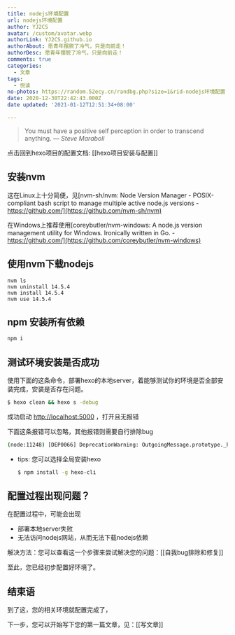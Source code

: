 ```yaml
---
title: nodejs环境配置
url: nodejs环境配置
author: YJ2CS
avatar: /custom/avatar.webp
authorLink: YJ2CS.github.io
authorAbout: 愿青年摆脱了冷气，只是向前走！
authorDesc: 愿青年摆脱了冷气，只是向前走！
comments: true
categories:
  - 文章
tags:
  - 悦读
no-photos: https://random.52ecy.cn/randbg.php?size=1&rid-nodejs环境配置
date: 2020-12-30T22:42:43.000Z
date updated: '2021-01-12T12:51:34+08:00'

---
```


> You must have a positive self perception in order to transcend anything.
> — <cite>Steve Maraboli</cite>

点击回到hexo项目的配置文档: [[hexo项目安装与配置]]

## 安装nvm

这在Linux上十分简便，见[nvm-sh/nvm: Node Version Manager - POSIX-compliant bash script to manage multiple active node.js versions - <https://github.com/](https://github.com/nvm-sh/nvm)>

在Windows上推荐使用[coreybutler/nvm-windows: A node.js version management utility for Windows. Ironically written in Go. - <https://github.com/](https://github.com/coreybutler/nvm-windows)>

## 使用nvm下载nodejs

```shell
nvm ls
nvm uninstall 14.5.4
nvm install 14.5.4
nvm use 14.5.4
```

## npm 安装所有依赖

```cmd
npm i
```

## 测试环境安装是否成功

使用下面的这条命令，部署hexo的本地server，着能够测试你的环境是否全部安装完成，安装是否存在问题。

```bash
$ hexo clean && hexo s -debug
```

成功启动 <http://localhost:5000> ，打开且无报错

下面这条报错可以忽略，其他报错则需要自行排除bug

```bash
(node:11248) [DEP0066] DeprecationWarning: OutgoingMessage.prototype._headers is deprecated
```

- tips: 您可以选择全局安装hexo

  ```bash
  $ npm install -g hexo-cli
  ```

## 配置过程出现问题？

在配置过程中，可能会出现

- 部署本地server失败
- 无法访问nodejs网站，从而无法下载nodejs依赖

解决方法：您可以查看这一个步骤来尝试解决您的问题：[[自我bug排除和修复]]

至此，您已经初步配置好环境了。

## 结束语

到了这，您的相关环境就配置完成了，

下一步，您可以开始写下您的第一篇文章，见：[[写文章]]
